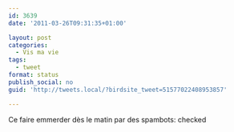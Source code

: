 ```yaml
---
id: 3639
date: '2011-03-26T09:31:35+01:00'

layout: post
categories:
  - Vis ma vie
tags:
  - tweet
format: status
publish_social: no
guid: 'http://tweets.local/?birdsite_tweet=51577022408953857'

---
```


Ce faire emmerder dès le matin par des spambots: checked